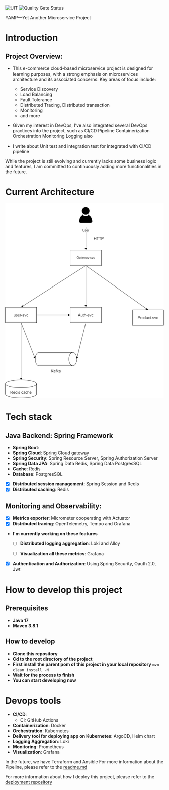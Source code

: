 ![UIT](https://img.shields.io/badge/from-UIT%20VNUHCM-blue?style=for-the-badge&link=https%3A%2F%2Fwww.uit.edu.vn%2F)
![Quality Gate Status](https://sonarqube.ngodat0103.live/api/project_badges/measure?project=com.github.ngodat0103%3Ayamp&metric=alert_status&token=sqb_bc7a329b46e134c9a89d20774a7096c8c7850d15)

YAMP—Yet Another Microservice Project
# Introduction
## Project Overview:
- This e-commerce cloud-based microservice project is designed for learning purposes, with a strong emphasis on microservices architecture and its associated concerns. Key areas of focus include:
    - Service Discovery
    - Load Balancing
    - Fault Tolerance
    - Distributed Tracing, Distributed transaction
    - Monitoring
    -  and more

- Given my interest in DevOps, I’ve also integrated several DevOps practices into the project, such as
  CI/CD Pipeline
  Containerization
  Orchestration
  Monitoring
  Logging
  also
- I write about Unit test and integration test for integrated with CI/CD pipeline

While the project is still evolving and currently lacks some business logic and features, I am committed to continuously adding more functionalities in the future.

# Current Architecture
![Architecture](../draft/output/microservices-architecture.png)

# Tech stack
## **Java Backend**: Spring Framework
- **Spring Boot**:
- **Spring Cloud**: Spring Cloud gateway
- **Spring Security**: Spring Resource Server, Spring Authorization Server
- **Spring Data JPA**: Spring Data Redis, Spring Data PostgresSQL
- **Cache**: Redis
- **Database**: PostgresSQL
- [x] **Distributed session management**: Spring Session and Redis
- [x] **Distributed caching**: Redis

## **Monitoring and Observability**: 
- [x] **Metrics exporter**: Micrometer cooperating with Actuator
- [x] **Distributed tracing**: OpenTelemetry, Tempo and Grafana
- **I'm currently working on these features**
    - [ ] **Distributed logging aggregation**: Loki and Alloy
    - [ ]  **Visualization all these metrics**: Grafana


- [x] **Authentication and Authorization**: Using Spring Security, Oauth 2.0, Jwt

# How to develop this project
## **Prerequisites**
- **Java 17** 
- **Maven 3.8.1**
## **How to develop**
- **Clone this repository**
- **Cd to the root directory of the project**
- **First install the parent pom of this project in your local repository**
```mvn clean install -N``` 
- **Wait for the process to finish**
- **You can start developing now**
# Devops tools
- **CI/CD**:
    - CI: GitHub Actions
- **Containerization**: Docker
- **Orchestration**: Kubernetes
- **Delivery tool for deploying app on Kubernetes**: ArgoCD, Helm chart
- **Logging Aggregation**: Loki
- **Monitoring**: Prometheus
- **Visualization**: Grafana

In the future, we have Terraform and Ansible
For more information about the Pipeline, please refer to the [readme.md](./workflows/readme.md)

For more information about how I deploy this project, please refer to the [deployment repository](https://github.com/ngodat0103/yamp-deployment.git)

